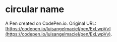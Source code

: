 # circular name

A Pen created on CodePen.io. Original URL: [https://codepen.io/luisangelmaciel/pen/ExLwpVv](https://codepen.io/luisangelmaciel/pen/ExLwpVv).


